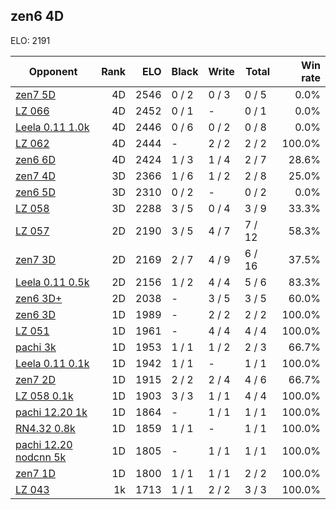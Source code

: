 ## zen6 4D ##

ELO: 2191

Opponent | Rank | ELO | Black | Write | Total | Win rate
---------|-----:|----:|-------|-------|-------|-------:
[zen7 5D](zen7%205D.md) | 4D | 2546 | 0 / 2 | 0 / 3 | 0 / 5 | 0.0%
[LZ 066](LZ%20066.md) | 4D | 2452 | 0 / 1 | - | 0 / 1 | 0.0%
[Leela 0.11 1.0k](Leela%200.11%201.0k.md) | 4D | 2446 | 0 / 6 | 0 / 2 | 0 / 8 | 0.0%
[LZ 062](LZ%20062.md) | 4D | 2444 | - | 2 / 2 | 2 / 2 | 100.0%
[zen6 6D](zen6%206D.md) | 4D | 2424 | 1 / 3 | 1 / 4 | 2 / 7 | 28.6%
[zen7 4D](zen7%204D.md) | 3D | 2366 | 1 / 6 | 1 / 2 | 2 / 8 | 25.0%
[zen6 5D](zen6%205D.md) | 3D | 2310 | 0 / 2 | - | 0 / 2 | 0.0%
[LZ 058](LZ%20058.md) | 3D | 2288 | 3 / 5 | 0 / 4 | 3 / 9 | 33.3%
[LZ 057](LZ%20057.md) | 2D | 2190 | 3 / 5 | 4 / 7 | 7 / 12 | 58.3%
[zen7 3D](zen7%203D.md) | 2D | 2169 | 2 / 7 | 4 / 9 | 6 / 16 | 37.5%
[Leela 0.11 0.5k](Leela%200.11%200.5k.md) | 2D | 2156 | 1 / 2 | 4 / 4 | 5 / 6 | 83.3%
[zen6 3D+](zen6%203D+.md) | 2D | 2038 | - | 3 / 5 | 3 / 5 | 60.0%
[zen6 3D](zen6%203D.md) | 1D | 1989 | - | 2 / 2 | 2 / 2 | 100.0%
[LZ 051](LZ%20051.md) | 1D | 1961 | - | 4 / 4 | 4 / 4 | 100.0%
[pachi 3k](pachi%203k.md) | 1D | 1953 | 1 / 1 | 1 / 2 | 2 / 3 | 66.7%
[Leela 0.11 0.1k](Leela%200.11%200.1k.md) | 1D | 1942 | 1 / 1 | - | 1 / 1 | 100.0%
[zen7 2D](zen7%202D.md) | 1D | 1915 | 2 / 2 | 2 / 4 | 4 / 6 | 66.7%
[LZ 058 0.1k](LZ%20058%200.1k.md) | 1D | 1903 | 3 / 3 | 1 / 1 | 4 / 4 | 100.0%
[pachi 12.20 1k](pachi%2012.20%201k.md) | 1D | 1864 | - | 1 / 1 | 1 / 1 | 100.0%
[RN4.32 0.8k](RN4.32%200.8k.md) | 1D | 1859 | 1 / 1 | - | 1 / 1 | 100.0%
[pachi 12.20 nodcnn 5k](pachi%2012.20%20nodcnn%205k.md) | 1D | 1805 | - | 1 / 1 | 1 / 1 | 100.0%
[zen7 1D](zen7%201D.md) | 1D | 1800 | 1 / 1 | 1 / 1 | 2 / 2 | 100.0%
[LZ 043](LZ%20043.md) | 1k | 1713 | 1 / 1 | 2 / 2 | 3 / 3 | 100.0%

